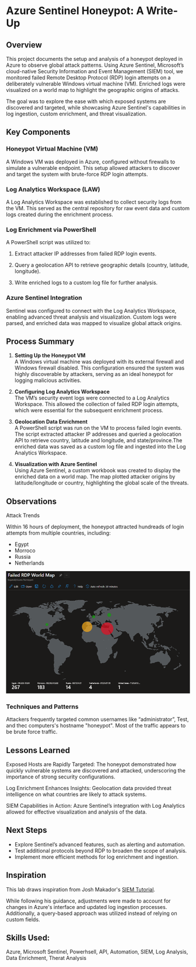 # Azure Sentinel Honeypot: A Write-Up

## Overview

This project documents the setup and analysis of a honeypot deployed in Azure to observe global attack patterns. Using Azure Sentinel, Microsoft’s cloud-native Security Information and Event Management (SIEM) tool, we monitored failed Remote Desktop Protocol (RDP) login attempts on a deliberately vulnerable Windows virtual machine (VM). Enriched logs were visualized on a world map to highlight the geographic origins of attacks.

The goal was to explore the ease with which exposed systems are discovered and targeted, while showcasing Azure Sentinel's capabilities in log ingestion, custom enrichment, and threat visualization.

## Key Components

### Honeypot Virtual Machine (VM)

A Windows VM was deployed in Azure, configured without firewalls to simulate a vulnerable endpoint. This setup allowed attackers to discover and target the system with brute-force RDP login attempts.

### Log Analytics Workspace (LAW)

A Log Analytics Workspace was established to collect security logs from the VM. This served as the central repository for raw event data and custom logs created during the enrichment process.

### Log Enrichment via PowerShell

A PowerShell script was utilized to:

1. Extract attacker IP addresses from failed RDP login events.

2. Query a geolocation API to retrieve geographic details (country, latitude, longitude).

3. Write enriched logs to a custom log file for further analysis.

### Azure Sentinel Integration

Sentinel was configured to connect with the Log Analytics Workspace, enabling advanced threat analysis and visualization. Custom logs were parsed, and enriched data was mapped to visualize global attack origins.

## Process Summary

1. **Setting Up the Honeypot VM** <br>
   A Windows virtual machine was deployed with its external firewall and Windows firewall disabled. This configuration ensured the system was highly discoverable by attackers, serving as an ideal honeypot for logging malicious activities.

2. **Configuring Log Analytics Workspace**<br>
   The VM’s security event logs were connected to a Log Analytics Workspace. This allowed the collection of failed RDP login attempts, which were essential for the subsequent enrichment process.

3. **Geolocation Data Enrichment**<br>
   A PowerShell script was run on the VM to process failed login events. The script extracted attacker IP addresses and queried a geolocation API to retrieve country, latitude and longitude, and state/province.The enriched data was saved as a custom log file and ingested into the Log Analytics Workspace.

4. **Visualization with Azure Sentinel**<br>
   Using Azure Sentinel, a custom workbook was created to display the enriched data on a world map. The map plotted attacker origins by latitude/longitude or country, highlighting the global scale of the threats.

## Observations

Attack Trends

Within 16 hours of deployment, the honeypot attracted hundreads of login attempts from multiple countries, including:

- Egypt
- Morroco
- Russia
- Netherlands

<img src="./RDP_Attacks_Map.PNG">

### Techniques and Patterns

Attackers frequently targeted common usernames like “administrator”, Test, and thec computers's hostname "honeypot". Most of the traffic appears to be brute force traffic.

## Lessons Learned

Exposed Hosts are Rapidly Targeted: The honeypot demonstrated how quickly vulnerable systems are discovered and attacked, underscoring the importance of strong security configurations.

Log Enrichment Enhances Insights: Geolocation data provided threat intelligence on what countries are likely to attack systems.

SIEM Capabilities in Action: Azure Sentinel’s integration with Log Analytics allowed for effective visualization and analysis of the data.

## Next Steps

- Explore Sentinel’s advanced features, such as alerting and automation.
- Test additional protocols beyond RDP to broaden the scope of analysis.
- Implement more efficient methods for log enrichment and ingestion.

## Inspiration

This lab draws inspiration from Josh Makador's [SIEM Tutorial](https://www.youtube.com/watch?v=RoZeVbbZ0o0).

While following his guidance, adjustments were made to account for changes in Azure's interface and updated log ingestion processes. Additionally, a query-based approach was utilized instead of relying on custom fields.

## Skills Used:

Azure, Microsoft Sentinel, Powerhsell, API, Automation, SIEM, Log Analysis, Data Enrichment, Therat Analysis
